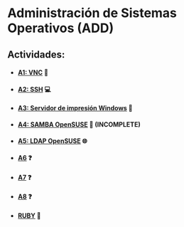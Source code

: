 # Administración de Sistemas Operativos (ADD)

## Actividades:
* #### [A1: VNC](a1/README.md) :eyes:

* #### [A2: SSH](a2/README.md) :computer:

* #### [A3: Servidor de impresión Windows](a3/README.md)  :card_index:

* #### [A4: SAMBA OpenSUSE](a4/README.md) :satellite: (INCOMPLETE)

* #### [A5: LDAP OpenSUSE](a5/README.md) :globe_with_meridians:

* #### [A6](a6/README.md) :question:

* #### [A7](a7/README.md) :question:

* #### [A8](a8/README.md) :question:

* #### [RUBY](ruby/) :gem:
